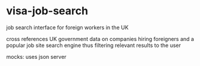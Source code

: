 # visa-job-search
job search interface for foreign workers in the UK

cross references UK government data on companies hiring foreigners and a popular
job site search engine thus filtering relevant results to the user

mocks: uses json server
